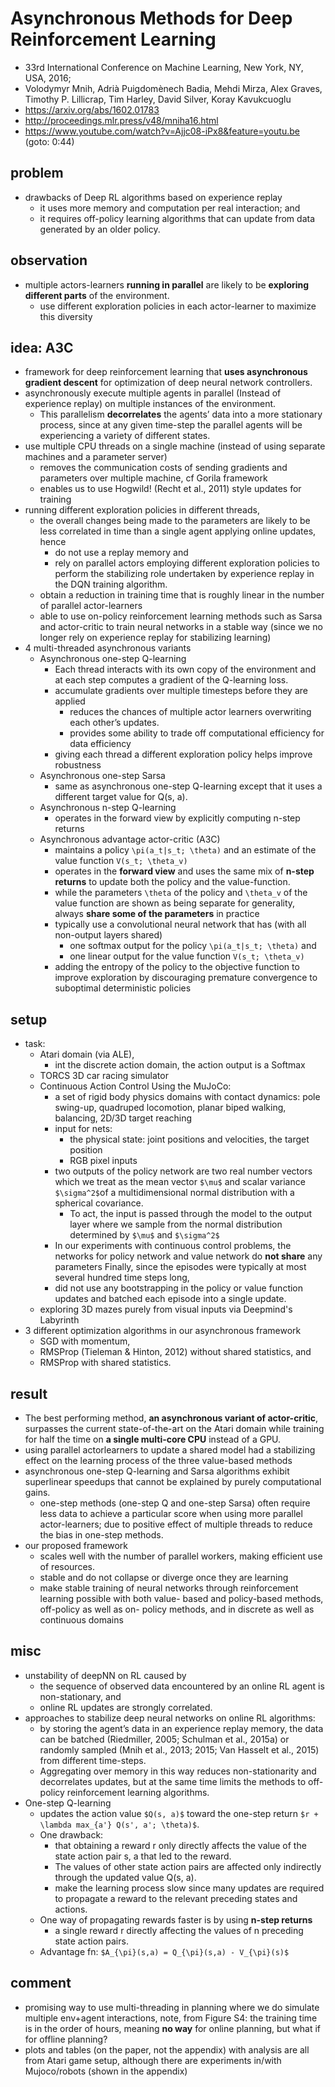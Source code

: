 # Asynchronous Methods for Deep Reinforcement Learning
* 33rd International Conference on Machine Learning, New York, NY, USA, 2016;
* Volodymyr Mnih, Adrià Puigdomènech Badia, Mehdi Mirza, Alex Graves, Timothy P. Lillicrap, 
 Tim Harley, David Silver, Koray Kavukcuoglu
* https://arxiv.org/abs/1602.01783
* http://proceedings.mlr.press/v48/mniha16.html
* https://www.youtube.com/watch?v=Ajjc08-iPx8&feature=youtu.be (goto: 0:44)

## problem
* drawbacks of Deep RL algorithms based on experience replay  
  * it uses more memory and computation per real interaction; and 
  * it requires off-policy learning algorithms that can update from data generated by an older policy.

## observation
* multiple actors-learners **running in parallel** are likely to be **exploring different parts** of the environment.
  * use different exploration policies in each actor-learner to maximize this diversity
  
## idea: A3C
* framework for deep reinforcement learning that **uses asynchronous gradient descent** for
  optimization of deep neural network controllers.
* asynchronously execute multiple agents in parallel (Instead of experience replay) on multiple instances of the environment. 
  * This parallelism **decorrelates** the agents’ data into a more stationary process, since 
    at any given time-step the parallel agents will be experiencing a variety of different states.
* use multiple CPU threads on a single machine (instead of using separate machines and a parameter server)
  * removes the communication costs of sending gradients and parameters over multiple machine, cf Gorila framework
  * enables us to use Hogwild! (Recht et al., 2011) style updates for training
* running different exploration policies in different threads, 
  * the overall changes being made to the parameters are likely to be less correlated in time 
    than a single agent applying online updates, hence
    * do not use a replay memory and 
    * rely on parallel actors employing different exploration policies to perform the stabilizing role 
      undertaken by experience replay in the DQN training algorithm. 
  * obtain a reduction in training time that is roughly linear in the number of parallel actor-learners
  * able to use on-policy reinforcement learning methods such as Sarsa and actor-critic to 
    train neural networks in a stable way (since we no longer rely on experience replay for stabilizing learning)
* 4 multi-threaded asynchronous variants
  * Asynchronous one-step Q-learning
    * Each thread interacts with its own copy of the environment and 
      at each step computes a gradient of the Q-learning loss.
    * accumulate gradients over multiple timesteps before they are applied
      * reduces the chances of multiple actor learners overwriting each other’s updates. 
      * provides some ability to trade off computational efficiency for data efficiency
    * giving each thread a different exploration policy helps improve robustness  
  * Asynchronous one-step Sarsa
    * same as asynchronous one-step Q-learning except that it uses a different target value for Q(s, a).
  * Asynchronous n-step Q-learning
    * operates in the forward view by explicitly computing n-step returns
  * Asynchronous advantage actor-critic (A3C)
    * maintains a policy `\pi(a_t|s_t; \theta)`  and an estimate of the value function `V(s_t; \theta_v)` 
    * operates in the **forward view** and uses the same mix of **n-step returns** to 
      update both the policy and the value-function.
    * while the parameters `\theta` of the policy and `\theta_v` of the value function are 
      shown as being separate for generality, always **share some of the parameters** in practice    
    * typically use a convolutional neural network that has (with all non-output layers shared)
      * one softmax output for the policy `\pi(a_t|s_t; \theta)` and 
      * one linear output for the value function `V(s_t; \theta_v)` 
    * adding the entropy of the policy to the objective function to improve exploration by 
      discouraging premature convergence to suboptimal deterministic policies

## setup
* task: 
  * Atari domain (via ALE), 
    * int the discrete action domain, the action output is a Softmax
  * TORCS 3D car racing simulator
  * Continuous Action Control Using the MuJoCo: 
    * a set of rigid body physics domains with contact dynamics:
      pole swing-up, quadruped locomotion, planar biped walking, balancing, 2D/3D target reaching
    * input for nets: 
      * the physical state: joint positions and velocities, the target position
      * RGB pixel inputs
    * two outputs of the policy network are two real number vectors which we treat as 
      the mean vector `$\mu$` and scalar variance `$\sigma^2$`of a multidimensional normal distribution with 
      a spherical covariance. 
      * To act, the input is passed through the model to the output layer where 
        we sample from the normal distribution determined by `$\mu$` and `$\sigma^2$`    
     * In our experiments with continuous control problems, 
       the networks for policy network and value network do **not share** any parameters
       Finally, since the episodes were typically at most several hundred time steps long,
     * did not use any bootstrapping in the policy or value function updates and 
       batched each episode into a single update.
  * exploring 3D mazes purely from visual inputs via Deepmind's Labyrinth
* 3 different optimization algorithms in our asynchronous framework
  * SGD with momentum, 
  * RMSProp (Tieleman & Hinton, 2012) without shared statistics, and 
  * RMSProp with shared statistics.

## result
* The best performing method, **an asynchronous variant of actor-critic**, surpasses
  the current state-of-the-art on the Atari domain while training for
  half the time on **a single multi-core CPU** instead of a GPU.
* using parallel actorlearners to update a shared model had
  a stabilizing effect on the learning process of the three value-based methods
* asynchronous one-step Q-learning and Sarsa algorithms exhibit superlinear speedups that 
  cannot be explained by purely computational gains. 
  * one-step methods (one-step Q and one-step Sarsa) often require less data to 
    achieve a particular score when using more parallel actor-learners;
    due to positive effect of multiple threads to reduce the bias in one-step methods. 
* our proposed framework 
  * scales well with the number of parallel workers, making efficient use of resources.
  * stable and do not collapse or diverge once they are learning
  * make stable training of neural networks through reinforcement learning possible with 
    both value- based and policy-based methods, off-policy as well as on- policy methods, and 
    in discrete as well as continuous domains
  
## misc
* unstability of deepNN on RL caused by
  * the sequence of observed data encountered by an online RL agent is non-stationary, and 
  * online RL updates are strongly correlated.
* approaches to stabilize deep neural networks on online RL algorithms:
  * by storing the agent’s data in an experience replay memory, 
    the data can be batched (Riedmiller, 2005; Schulman et al., 2015a) or 
    randomly sampled (Mnih et al., 2013; 2015; Van Hasselt et al., 2015) from different time-steps. 
  * Aggregating over memory in this way reduces non-stationarity and decorrelates updates, but 
    at the same time limits the methods to off-policy reinforcement learning algorithms.
* One-step Q-learning
  * updates the action value `$Q(s, a)$` toward the one-step return `$r + \lambda max_{a'} Q(s', a'; \theta)$`. 
  * One drawback:
    * that obtaining a reward r only directly affects the value of the state action pair s, a that led to the reward. 
    * The values of other state action pairs are affected only indirectly through the updated value Q(s, a). 
    * make the learning process slow since many updates are required to propagate a reward to 
      the relevant preceding states and actions.
  * One way of propagating rewards faster is by using **n-step returns**
    * a single reward r directly affecting the values of n preceding state action pairs.
  * Advantage fn: `$A_{\pi}(s,a) = Q_{\pi}(s,a) - V_{\pi}(s)$`
    
 ## comment
 * promising way to use multi-threading in planning where we do simulate multiple env+agent interactions,
   note, from Figure S4: the training time is in the order of hours, meaning **no way** for online planning, 
   but what if for offline planning?
 * plots and tables (on the paper, not the appendix) with analysis are all from Atari game setup, 
   although there are experiments in/with Mujoco/robots (shown in the appendix)
 
